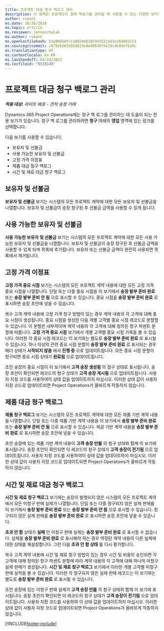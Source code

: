 ```yaml
---
title: 프로젝트 대금 청구 백로그 관리
description: 이 항목은 프로젝트의 결제 백로그를 관리할 때 사용할 수 있는 다양한 보기에 대한 정보를 제공합니다.
author: rumant
ms.date: 10/26/2020
ms.topic: article
ms.reviewer: johnmichalak
ms.author: rumant
ms.openlocfilehash: b3a90d50fcca8824db10594352cbd1e204665c53
ms.sourcegitcommit: c0792bd65d92db25e0e8864879a19c4b93efb10c
ms.translationtype: HT
ms.contentlocale: ko-KR
ms.lasthandoff: 04/14/2022
ms.locfileid: "8578149"
---
```

# <a name="manage-project-billing-backlog"></a>프로젝트 대금 청구 백로그 관리 

_**적용 대상:** 라이트 배포 - 견적 송장 거래_

Dynamics 365 Project Operations에는 청구 백 로그를 관리하는 데 도움이 되는 전용 보기가 있습니다. 청구 백 로그를 관리하려면 **청구** 아래의 **영업** 영역에 있는 링크를 선택합니다. 

다음 보기를 사용할 수 있습니다.

- 보유자 및 선불금
- 사용 가능한 보유자 및 선불금
- 고정 가격 이정표
- 제품 대금 청구 백로그
- 시간 및 재료 대금 청구 백로그

## <a name="retainers-and-advances"></a>보유자 및 선불금

**보유자 및 선불금** 보기는 시스템의 모든 프로젝트 계약에 대한 모든 보유자 및 선불금을 나열합니다. 보유자 및 선불금이 송장 청구된 후 선불금 금액을 사용할 수 있게 됩니다.

## <a name="available-retainers-and-advances"></a>사용 가능한 보유자 및 선불금

**사용 가능한 보유자 및 선불금** 보기는 시스템의 모든 프로젝트 계약에 대한 모든 사용 가능한 보유자 및 선불금을 나열합니다. 보유자 및 선불금이 송장 청구된 후 선불금 금액을 사용할 수 있게 되며 목록에 추가됩니다. 보유자 또는 선불금 금액이 완전히 사용되면 목록에서 제거됩니다.

## <a name="fixed-price-milestones"></a>고정 가격 이정표

**고정 가격 중요 시점** 보기는 시스템의 모든 프로젝트 계약 내용에 대한 모든 고정 가격 중요 시점을 나열합니다. 단일 또는 다중 중요 시점을 이 보기에서 **송장 발부 준비 완료** 또는 **송장 발부 준비 안 됨** 으로 표시할 수 있습니다. 중요 시점을 **송장 발부 준비 완료** 로 표시하면 송장 초안에 넣을 수 있습니다.

복수 고객 계약 내용에 고정 가격 청구 방법이 있는 경우 계약 내용의 각 고객에 대해 중요 시점이 생성됩니다. 중요 시점을 생성한 다음 개별 고객별 중요 시점 레코드로 분할할 수 있습니다. 이 분할은 내부적이며 계약 내용의 각 고객에 대해 정의된 청구 퍼센트 분할에 따릅니다. **고정 가격 중요 시점** 보기에서 개별 고객별 중요 시점 기록을 볼 수 있습니다. 이러한 각 중요 시점 레코드는 이 보기와는 별도로 **송장 발부 준비 완료** 로 표시될 수 있습니다. 하나 이상의 관련 중요 시점 분할이 **송장 발부 준비 완료** 로 표시되는 경우 헤더 상태가 **시작되지 않음** 에서 **진행 중** 으로 업데이트됩니다. 모든 중요 시점 분할이 청구되면 중요 시점 상태가 **완료됨** 으로 업데이트됩니다.

초안 송장의 중요 시점이 이 보기에서 **고객 송장 생성됨** 의 청구 상태로 표시됩니다. 송장 초안이 확인되면 레코드의 청구 상태가 **고객 송장 게시됨** 으로 업데이트됩니다. 사용자 지정 코드를 사용하여이 상태 값을 업데이트하지 마십시오. 이러한 상태 값이 사용자 지정 코드로 업데이트되면 Project Operations가 올바르게 작동하지 않습니다.

## <a name="product-billing-backlog"></a>제품 대금 청구 백로그

**제품 청구 백로그** 보기는 시스템의 모든 프로젝트 계약에 대한 모든 제품 기반 계약 내용을 나열합니다. 단일 또는 다중 제품 기반 계약 내용을 이 보기에서 **송장 발부 준비 완료** 또는 **송장 발부 준비 안 됨** 으로 표시할 수 있습니다. 제굼 기반 계약 내용을 **송장 발부 준비 완료** 로 표시하면 송장 초안에 넣을 수 있습니다.

초안 송장에 있는 제품 기반 계약 내용이 **고객 송장 만듦** 의 청구 상태와 함께 이 보기에 표시됩니다. 송장 초안이 확인되면 이 레코드의 청구 상태가 **고객 송장이 전기됨** 으로 업데이트됩니다. 사용자 지정 코드를 사용하여이 상태 값을 업데이트하지 마십시오. 이러한 상태 값이 사용자 지정 코드로 업데이트되면 Project Operations가 올바르게 작동하지 않습니다.

## <a name="time-and-material-billing-backlog"></a>시간 및 재료 대금 청구 백로그

**시간 및 재료 청구 백로그** 보기에는 송장이 발행되지 않은 시스템의 모든 프로젝트 계약에서 모든 미청구 판매 실제가 나열됩니다. 단일 또는 다중 청구되지 않은 실제 판매를 이 보기에서 **송장 발부 준비 완료** 또는 **송장 발부 준비 안 됨** 으로 표시할 수 있습니다. 청구되지 않은 실제 판매를 **송장 발부 준비 완료** 로 표시하면 송장 초안에 넣을 수 있습니다.

**초과 안 함** 상태가 **실패** 인 미청구 판매 실제는 **송장 발부 준비 완료** 로 표시할 수 없습니다. 실제를 **송장 발부 준비 완료** 로 표시해야 하는 경우 약정된 계약 내용의 다른 실제에 대한 상태를 재설정합니다. 그런 다음 **초과 안 함 상태** 를 다시 평가합니다.

복수 고객 계약 내용에 시간 및 재료 청구 방법이 있는 경우 시간 및 비용이 승인되면 각 고객에 대해 정의된 청구 퍼센트 분할에 따라 계약 내용의 각 고객에 대해 하나의 미청구 실제 판매가 생성됩니다. **시간 및 재료 청구 백로그** 보기에서 이러한 개별 고객별 미청구 판매 실적을 볼 수 있습니다. 이러한 각 청구되지 않은 실제 판매 레코드는 이 보기와는 별도로 **송장 발부 준비 완료** 로 표시될 수 있습니다.

초안 송장에 있는 미청구 판매 실제가 **고객 송장 만듦** 의 청구 상태와 함께 이 보기에 표시됩니다. 송장 초안이 확인되면 이 레코드의 청구 상태가 **고객 송장이 전기됨** 으로 업데이트됩니다. 사용자 지정 코드를 사용하여 이 상태 값을 업데이트하지 마십시오. 이러한 상태 값이 사용자 지정 코드로 업데이트되면 Project Operations가 올바르게 작동하지 않습니다.


[!INCLUDE[footer-include](../../includes/footer-banner.md)]
